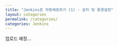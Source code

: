 ```yaml
---
title: "Jenkins로 자동배포하기 (1) - 설치 및 환경설정"
layout: categories
permalink: /categories/
categories: Jenkins
---
```



업로드 예정...